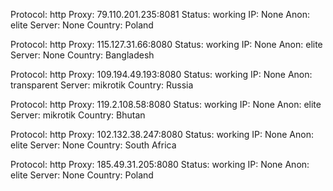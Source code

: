 Protocol: http
Proxy: 79.110.201.235:8081
Status: working
IP: None
Anon: elite
Server: None
Country: Poland

Protocol: http
Proxy: 115.127.31.66:8080
Status: working
IP: None
Anon: elite
Server: None
Country: Bangladesh

Protocol: http
Proxy: 109.194.49.193:8080
Status: working
IP: None
Anon: transparent
Server: mikrotik
Country: Russia

Protocol: http
Proxy: 119.2.108.58:8080
Status: working
IP: None
Anon: elite
Server: mikrotik
Country: Bhutan

Protocol: http
Proxy: 102.132.38.247:8080
Status: working
IP: None
Anon: elite
Server: None
Country: South Africa

Protocol: http
Proxy: 185.49.31.205:8080
Status: working
IP: None
Anon: elite
Server: None
Country: Poland

